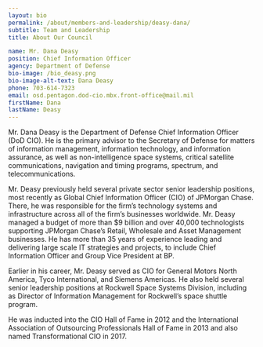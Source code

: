 ```yaml
---
layout: bio
permalink: /about/members-and-leadership/deasy-dana/
subtitle: Team and Leadership
title: About Our Council

name: Mr. Dana Deasy
position: Chief Information Officer
agency: Department of Defense
bio-image: /bio_deasy.png
bio-image-alt-text: Dana Deasy
phone: 703-614-7323
email: osd.pentagon.dod-cio.mbx.front-office@mail.mil
firstName: Dana
lastName: Deasy
---
```

Mr. Dana Deasy is the Department of Defense Chief Information Officer (DoD CIO). He is the primary advisor to the Secretary of Defense for matters of information management, information technology, and information assurance, as well as non-intelligence space systems, critical satellite communications, navigation and timing programs, spectrum, and telecommunications.

Mr. Deasy previously held several private sector senior leadership positions, most recently as Global Chief Information Officer (CIO) of JPMorgan Chase. There, he was responsible for the firm’s technology systems and infrastructure across all of the firm’s businesses worldwide. Mr. Deasy managed a budget of more than $9 billion and over 40,000 technologists supporting JPMorgan Chase’s Retail, Wholesale and Asset Management businesses. He has more than 35 years of experience leading and delivering large scale IT strategies and projects, to include Chief Information Officer and Group Vice President at BP.

Earlier in his career, Mr. Deasy served as CIO for General Motors North America, Tyco International, and Siemens Americas. He also held several senior leadership positions at Rockwell Space Systems Division, including as Director of Information Management for Rockwell’s space shuttle program.

He was inducted into the CIO Hall of Fame in 2012 and the International Association of Outsourcing Professionals Hall of Fame in 2013 and also named Transformational CIO in 2017.
